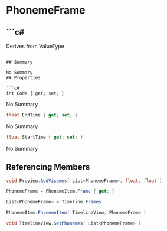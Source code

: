 # PhonemeFrame

## ```c#
Derives from ValueType
```

## Summary

No Summary
## Properties

```c#
int Code { get; set; } 
```
No Summary
```c#
float EndTime { get; set; } 
```
No Summary
```c#
float StartTime { get; set; } 
```
No Summary
## Referencing Members

```c#
void Preview.AddVisemes( List<PhonemeFrame>, float, float ) 
```
```c#
PhonemeFrame = PhonemeItem.Frame { get; } 
```
```c#
List<PhonemeFrame> = Timeline.Frames
```
```c#
PhonemeItem.PhonemeItem( TimelineView, PhonemeFrame ) 
```
```c#
void TimelineView.SetPhonemes( List<PhonemeFrame> ) 
```
